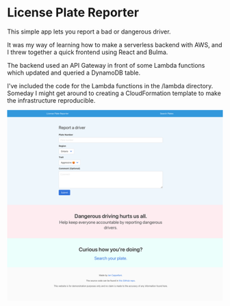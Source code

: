 # License Plate Reporter

This simple app lets you report a bad or dangerous driver.

It was my way of learning how to make a serverless backend with AWS, and I 
threw together a quick frontend using React and Bulma.

The backend used an API Gateway in front of some Lambda functions which 
updated and queried a DynamoDB table.

I've included the code for the Lambda functions in the /lambda directory. 
Someday I might get around to creating a CloudFormation template to make the 
infrastructure reproducible. 

![Screenshot of the app](license-plates.png)
